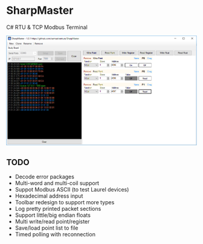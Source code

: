 # SharpMaster

C# RTU & TCP Modbus Terminal

![SharpMaster](SharpMaster.png)

## TODO

* Decode error packages
* Multi-word and multi-coil support
* Suppot Modbus ASCII (to test Laurel devices)
* Hexadecimal address input
* Toolbar redesign to support more types
* Log pretty printed packet sections
* Support little/big endian floats
* Multi write/read point/register
* Save/load point list to file
* Timed polling with reconnection
